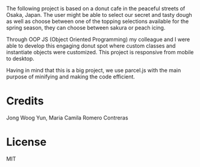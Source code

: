 # 

The following project is based on a donut cafe in the peaceful streets of Osaka, Japan. The user might be able to select our secret and tasty dough as well as choose between one of the topping selections available for the spring season, they can choose between sakura or peach icing. 

Through OOP JS (Object Oriented Programming) my colleague and I were able to develop this engaging donut spot where custom classes and instantiate objects were customized. This project is responsive from mobile to desktop.

Having in mind that this is a big project, we use parcel.js with the main purpose of minifying and making the code efficient.

# Credits

Jong Woog Yun, 
Maria Camila Romero Contreras

# License
MIT
